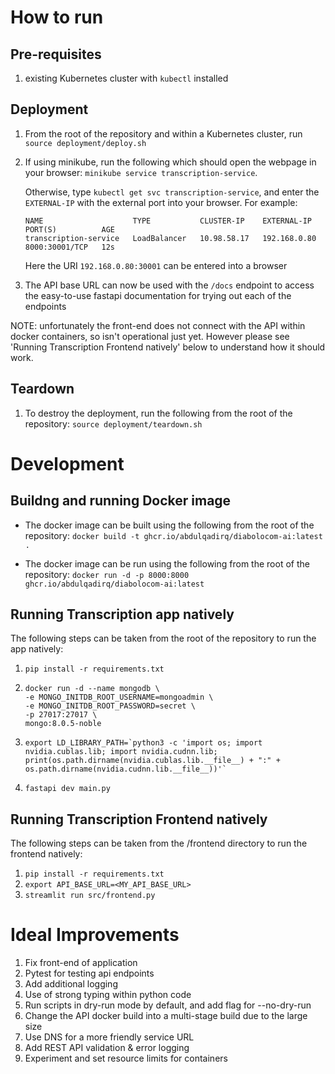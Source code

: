 # How to run
## Pre-requisites
1. existing Kubernetes cluster with `kubectl` installed

## Deployment
1. From the root of the repository and within a Kubernetes cluster, run `source deployment/deploy.sh`
2. If using minikube, run the following which should open the webpage in your browser: `minikube service transcription-service`.

    Otherwise, type `kubectl get svc transcription-service`, and enter the `EXTERNAL-IP` with the external port into your browser. For example:
    ```
    NAME                    TYPE           CLUSTER-IP    EXTERNAL-IP   PORT(S)          AGE
    transcription-service   LoadBalancer   10.98.58.17   192.168.0.80     8000:30001/TCP   12s
    ```
    Here the URI `192.168.0.80:30001` can be entered into a browser
3. The API base URL can now be used with the `/docs` endpoint to access the easy-to-use fastapi documentation for trying out each of the endpoints

NOTE: unfortunately the front-end does not connect with the API within docker containers, so isn't operational just yet. However please see 'Running Transcription Frontend natively' below to understand how it should work.

## Teardown
1. To destroy the deployment, run the following from the root of the repository: `source deployment/teardown.sh`

# Development
## Buildng and running Docker image
- The docker image can be built using the following from the root of the repository: `docker build -t ghcr.io/abdulqadirq/diabolocom-ai:latest .`

- The docker image can be run using the following from the root of the repository: `docker run -d -p 8000:8000 ghcr.io/abdulqadirq/diabolocom-ai:latest`

## Running Transcription app natively
The following steps can be taken from the root of the repository to run the app natively:
1. `pip install -r requirements.txt`
2.  ```
    docker run -d --name mongodb \
    -e MONGO_INITDB_ROOT_USERNAME=mongoadmin \
    -e MONGO_INITDB_ROOT_PASSWORD=secret \
    -p 27017:27017 \
    mongo:8.0.5-noble
    ```
3.  ```
    export LD_LIBRARY_PATH=`python3 -c 'import os; import nvidia.cublas.lib; import nvidia.cudnn.lib; print(os.path.dirname(nvidia.cublas.lib.__file__) + ":" + os.path.dirname(nvidia.cudnn.lib.__file__))'`
    ```
4. `fastapi dev main.py`

## Running Transcription Frontend natively
The following steps can be taken from the /frontend directory to run the frontend natively:
1. `pip install -r requirements.txt`
2. `export API_BASE_URL=<MY_API_BASE_URL>`
3. `streamlit run src/frontend.py`

# Ideal Improvements
1. Fix front-end of application
2. Pytest for testing api endpoints
3. Add additional logging
4. Use of strong typing within python code
5. Run scripts in dry-run mode by default, and add flag for --no-dry-run
6. Change the API docker build into a multi-stage build due to the large size
7. Use DNS for a more friendly service URL
8. Add REST API validation & error logging
9. Experiment and set resource limits for containers
